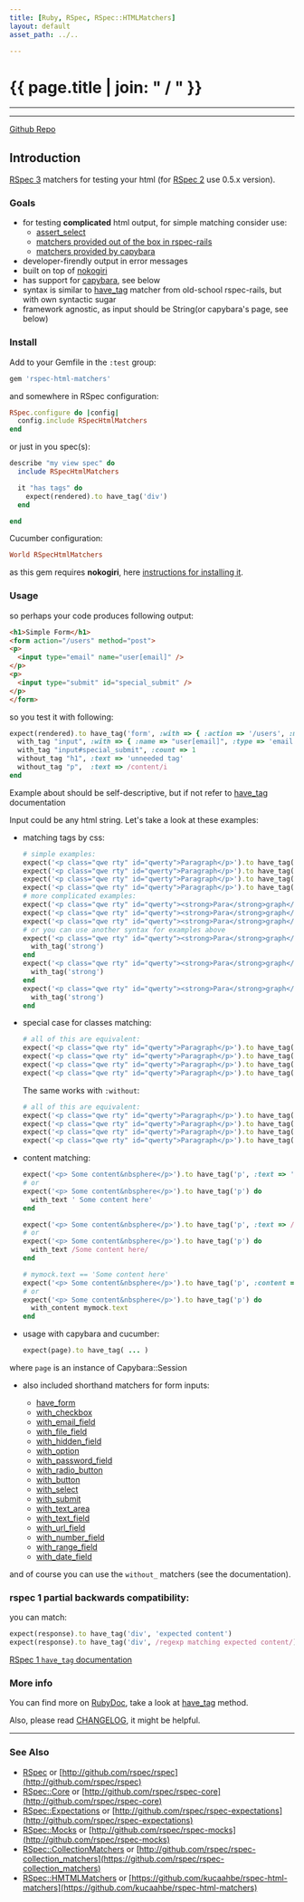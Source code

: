 ```yaml
---
title: [Ruby, RSpec, RSpec::HTMLMatchers]
layout: default
asset_path: ../..

---
```


# {{ page.title | join: " / " }}

----

<div id="toc"></div>

---

[Github Repo](https://github.com/kucaahbe/rspec-html-matchers)

## Introduction

[RSpec 3](https://github.com/rspec) matchers for testing your html (for [RSpec 2](https://www.relishapp.com/rspec/rspec-core/v/2-99/docs) use 0.5.x version).


### Goals

* for testing **complicated** html output, for simple matching consider use:
  * [assert_select](http://api.rubyonrails.org/classes/ActionDispatch/Assertions/SelectorAssertions.html#method-i-assert_select)
  * [matchers provided out of the box in rspec-rails](https://www.relishapp.com/rspec/rspec-rails/v/2-11/docs/view-specs/view-spec)
  * [matchers provided by capybara](http://rdoc.info/github/jnicklas/capybara/Capybara/Node/Matchers)
* developer-firendly output in error messages
* built on top of [nokogiri](nokogiri.org)
* has support for [capybara](https://github.com/jnicklas/capybara), see below
* syntax is similar to [have_tag](http://old.rspec.info/rails/writing/views.html) matcher from old-school rspec-rails, but with own syntactic sugar
* framework agnostic, as input should be String(or capybara's page, see below)

### Install

Add to your Gemfile in the `:test` group:

```ruby
gem 'rspec-html-matchers'
```

and somewhere in RSpec configuration:

```ruby
RSpec.configure do |config|
  config.include RSpecHtmlMatchers
end
```

or just in you spec(s):

```ruby
describe "my view spec" do
  include RSpecHtmlMatchers

  it "has tags" do
    expect(rendered).to have_tag('div')
  end

end
```

Cucumber configuration:

```ruby
World RSpecHtmlMatchers
```

as this gem requires **nokogiri**, here [instructions for installing it](http://nokogiri.org/tutorials/installing_nokogiri.html).

### Usage

so perhaps your code produces following output:

```html
<h1>Simple Form</h1>
<form action="/users" method="post">
<p>
  <input type="email" name="user[email]" />
</p>
<p>
  <input type="submit" id="special_submit" />
</p>
</form>
```

so you test it with following:

```ruby
expect(rendered).to have_tag('form', :with => { :action => '/users', :method => 'post' }) do
  with_tag "input", :with => { :name => "user[email]", :type => 'email' }
  with_tag "input#special_submit", :count => 1
  without_tag "h1", :text => 'unneeded tag'
  without_tag "p",  :text => /content/i
end
```

Example about should be self-descriptive, but if not refer to [have_tag](http://rdoc.info/github/kucaahbe/rspec-html-matchers/RSpec/Matchers:have_tag) documentation

Input could be any html string. Let's take a look at these examples:

* matching tags by css:

  ```ruby
  # simple examples:
  expect('<p class="qwe rty" id="qwerty">Paragraph</p>').to have_tag('p')
  expect('<p class="qwe rty" id="qwerty">Paragraph</p>').to have_tag(:p)
  expect('<p class="qwe rty" id="qwerty">Paragraph</p>').to have_tag('p#qwerty')
  expect('<p class="qwe rty" id="qwerty">Paragraph</p>').to have_tag('p.qwe.rty')
  # more complicated examples:
  expect('<p class="qwe rty" id="qwerty"><strong>Para</strong>graph</p>').to have_tag('p strong')
  expect('<p class="qwe rty" id="qwerty"><strong>Para</strong>graph</p>').to have_tag('p#qwerty strong')
  expect('<p class="qwe rty" id="qwerty"><strong>Para</strong>graph</p>').to have_tag('p.qwe.rty strong')
  # or you can use another syntax for examples above
  expect('<p class="qwe rty" id="qwerty"><strong>Para</strong>graph</p>').to have_tag('p') do
    with_tag('strong')
  end
  expect('<p class="qwe rty" id="qwerty"><strong>Para</strong>graph</p>').to have_tag('p#qwerty') do
    with_tag('strong')
  end
  expect('<p class="qwe rty" id="qwerty"><strong>Para</strong>graph</p>').to have_tag('p.qwe.rty') do
    with_tag('strong')
  end
  ```

* special case for classes matching:

  ```ruby
  # all of this are equivalent:
  expect('<p class="qwe rty" id="qwerty">Paragraph</p>').to have_tag('p', :with => { :class => 'qwe rty' })
  expect('<p class="qwe rty" id="qwerty">Paragraph</p>').to have_tag('p', :with => { :class => 'rty qwe' })
  expect('<p class="qwe rty" id="qwerty">Paragraph</p>').to have_tag('p', :with => { :class => ['rty', 'qwe'] })
  expect('<p class="qwe rty" id="qwerty">Paragraph</p>').to have_tag('p', :with => { :class => ['qwe', 'rty'] })
  ```

  The same works with `:without`:

  ```ruby
  # all of this are equivalent:
  expect('<p class="qwe rty" id="qwerty">Paragraph</p>').to have_tag('p', :without => { :class => 'qwe rty' })
  expect('<p class="qwe rty" id="qwerty">Paragraph</p>').to have_tag('p', :without => { :class => 'rty qwe' })
  expect('<p class="qwe rty" id="qwerty">Paragraph</p>').to have_tag('p', :without => { :class => ['rty', 'qwe'] })
  expect('<p class="qwe rty" id="qwerty">Paragraph</p>').to have_tag('p', :without => { :class => ['qwe', 'rty'] })
  ```

* content matching:

  ```ruby
  expect('<p> Some content&nbsphere</p>').to have_tag('p', :text => ' Some content here')
  # or
  expect('<p> Some content&nbsphere</p>').to have_tag('p') do
    with_text ' Some content here'
  end

  expect('<p> Some content&nbsphere</p>').to have_tag('p', :text => /Some content here/)
  # or
  expect('<p> Some content&nbsphere</p>').to have_tag('p') do
    with_text /Some content here/
  end

  # mymock.text == 'Some content here'
  expect('<p> Some content&nbsphere</p>').to have_tag('p', :content => mymock.text)
  # or
  expect('<p> Some content&nbsphere</p>').to have_tag('p') do
    with_content mymock.text
  end
  ```

* usage with capybara and cucumber:

  ```ruby
  expect(page).to have_tag( ... )
  ```

where `page` is an instance of Capybara::Session

* also included shorthand matchers for form inputs:

  - [have\_form](http://rdoc.info/github/kucaahbe/rspec-html-matchers/master/RSpec/Matchers:have_form)
  - [with\_checkbox](http://rdoc.info/github/kucaahbe/rspec-html-matchers/master/RSpec/Matchers:with_checkbox)
  - [with\_email\_field](http://rdoc.info/github/kucaahbe/rspec-html-matchers/master/RSpec/Matchers:with_email_field)
  - [with\_file\_field](http://rdoc.info/github/kucaahbe/rspec-html-matchers/master/RSpec/Matchers:with_file_field)
  - [with\_hidden\_field](http://rdoc.info/github/kucaahbe/rspec-html-matchers/master/RSpec/Matchers:with_hidden_field)
  - [with\_option](http://rdoc.info/github/kucaahbe/rspec-html-matchers/master/RSpec/Matchers:with_option)
  - [with\_password_field](http://rdoc.info/github/kucaahbe/rspec-html-matchers/master/RSpec/Matchers:with_password_field)
  - [with\_radio\_button](http://rdoc.info/github/kucaahbe/rspec-html-matchers/master/RSpec/Matchers:with_radio_button)
  - [with\_button](http://rdoc.info/github/kucaahbe/rspec-html-matchers/master/RSpec/Matchers:with_button)
  - [with\_select](http://rdoc.info/github/kucaahbe/rspec-html-matchers/master/RSpec/Matchers:with_select)
  - [with\_submit](http://rdoc.info/github/kucaahbe/rspec-html-matchers/master/RSpec/Matchers:with_submit)
  - [with\_text\_area](http://rdoc.info/github/kucaahbe/rspec-html-matchers/master/RSpec/Matchers:with_text_area)
  - [with\_text\_field](http://rdoc.info/github/kucaahbe/rspec-html-matchers/master/RSpec/Matchers:with_text_field)
  - [with\_url\_field](http://rdoc.info/github/kucaahbe/rspec-html-matchers/master/RSpec/Matchers:with_url_field)
  - [with\_number\_field](http://rdoc.info/github/kucaahbe/rspec-html-matchers/master/RSpec/Matchers:with_number_field)
  - [with\_range\_field](http://rdoc.info/github/kucaahbe/rspec-html-matchers/master/RSpec/Matchers:with_range_field)
  - [with\_date\_field](http://rdoc.info/github/kucaahbe/rspec-html-matchers/master/RSpec/Matchers:with_date_field)

and of course you can use the `without_` matchers (see the documentation).

### rspec 1 partial backwards compatibility:

you can match:

```ruby
expect(response).to have_tag('div', 'expected content')
expect(response).to have_tag('div', /regexp matching expected content/)
```

[RSpec 1 `have_tag` documentation](http://old.rspec.info/rails/writing/views.html)

### More info

You can find more on [RubyDoc](http://rubydoc.info/github/kucaahbe/rspec-html-matchers/master/RSpec/Matchers), take a look at [have_tag](http://rdoc.info/github/kucaahbe/rspec-html-matchers/RSpec/Matchers#have_tag-instance_method) method.

Also, please read [CHANGELOG](https://github.com/kucaahbe/rspec-html-matchers/blob/master/CHANGELOG.md), it might be helpful.

-------------

### See Also

* [RSpec](/ruby/rspec/index.html) or [http://github.com/rspec/rspec](http://github.com/rspec/rspec)
* [RSpec::Core](/ruby/rspec/rspec-core.html) or [http://github.com/rspec/rspec-core](http://github.com/rspec/rspec-core)
* [RSpec::Expectations](/ruby/rspec/rspec-expectations.html) or [http://github.com/rspec/rspec-expectations](http://github.com/rspec/rspec-expectations)
* [RSpec::Mocks](/ruby/rspec/rspec-mocks.html) or [http://github.com/rspec/rspec-mocks](http://github.com/rspec/rspec-mocks)
* [RSpec::CollectionMatchers](/ruby/rspec/rspec-collection_matchers.html) or [http://github.com/rspec/rspec-collection_matchers](https://github.com/rspec/rspec-collection_matchers)
* [RSpec::HMTMLMatchers](/ruby/rspec/rspec-html-matchers.html) or [https://github.com/kucaahbe/rspec-html-matchers](https://github.com/kucaahbe/rspec-html-matchers)


